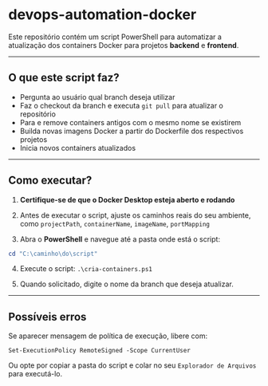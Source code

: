 # devops-automation-docker

Este repositório contém um script PowerShell para automatizar a atualização dos containers Docker para projetos **backend** e **frontend**.

---

## O que este script faz?
- Pergunta ao usuário qual branch deseja utilizar
- Faz o checkout da branch e executa `git pull` para atualizar o repositório
- Para e remove containers antigos com o mesmo nome se existirem
- Builda novas imagens Docker a partir do Dockerfile dos respectivos projetos
- Inicia novos containers atualizados

--- 

## Como executar?
1. **Certifique-se de que o Docker Desktop esteja aberto e rodando**

2. Antes de executar o script, ajuste os caminhos reais do seu ambiente, como `projectPath`, `containerName`, `imageName`, `portMapping`

3. Abra o **PowerShell** e navegue até a pasta onde está o script:

```powershell
cd "C:\caminho\do\script"
```

4. Execute o script: `.\cria-containers.ps1`

5. Quando solicitado, digite o nome da branch que deseja atualizar.

--- 

## Possíveis erros

Se aparecer mensagem de política de execução, libere com:

```
Set-ExecutionPolicy RemoteSigned -Scope CurrentUser
```

Ou opte por copiar a pasta do script e colar no seu `Explorador de Arquivos` para executá-lo.